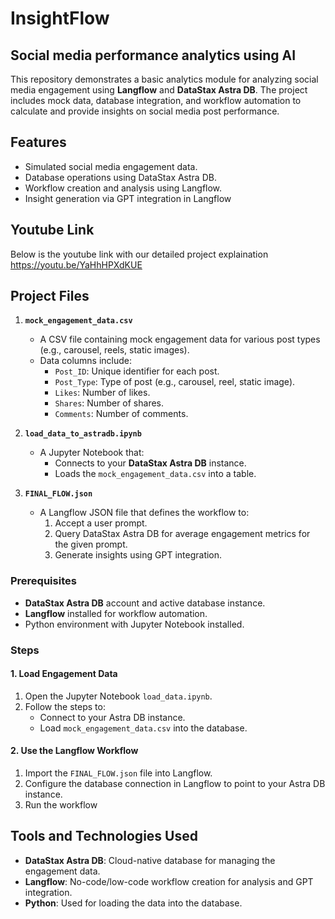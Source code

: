# InsightFlow

## Social media performance analytics using AI 

This repository demonstrates a basic analytics module for analyzing social media engagement using **Langflow** and **DataStax Astra DB**. The project includes mock data, database integration, and workflow automation to calculate and provide insights on social media post performance.  

## Features  
- Simulated social media engagement data.  
- Database operations using DataStax Astra DB.  
- Workflow creation and analysis using Langflow.  
- Insight generation via GPT integration in Langflow
  
## Youtube Link
Below is the youtube link with our detailed project explaination
https://youtu.be/YaHhHPXdKUE

## Project Files  

1. **`mock_engagement_data.csv`**  
   - A CSV file containing mock engagement data for various post types (e.g., carousel, reels, static images).  
   - Data columns include:
     - `Post_ID`: Unique identifier for each post.
     - `Post_Type`: Type of post (e.g., carousel, reel, static image).  
     - `Likes`: Number of likes.  
     - `Shares`: Number of shares.  
     - `Comments`: Number of comments.  

2. **`load_data_to_astradb.ipynb`**  
   - A Jupyter Notebook that:
     - Connects to your **DataStax Astra DB** instance.  
     - Loads the `mock_engagement_data.csv` into a table.    

3. **`FINAL_FLOW.json`**  
   - A Langflow JSON file that defines the workflow to:  
     1. Accept a user prompt. 
     2. Query DataStax Astra DB for average engagement metrics for the given prompt.  
     3. Generate insights using GPT integration.

### Prerequisites  
- **DataStax Astra DB** account and active database instance.  
- **Langflow** installed for workflow automation.  
- Python environment with Jupyter Notebook installed.  

### Steps  

#### 1. Load Engagement Data  
1. Open the Jupyter Notebook `load_data.ipynb`.  
2. Follow the steps to:  
   - Connect to your Astra DB instance.  
   - Load `mock_engagement_data.csv` into the database.  

#### 2. Use the Langflow Workflow  
1. Import the `FINAL_FLOW.json` file into Langflow.  
2. Configure the database connection in Langflow to point to your Astra DB instance.  
3. Run the workflow

## Tools and Technologies Used  
- **DataStax Astra DB**: Cloud-native database for managing the engagement data.  
- **Langflow**: No-code/low-code workflow creation for analysis and GPT integration.  
- **Python**: Used for loading the data into the database.

